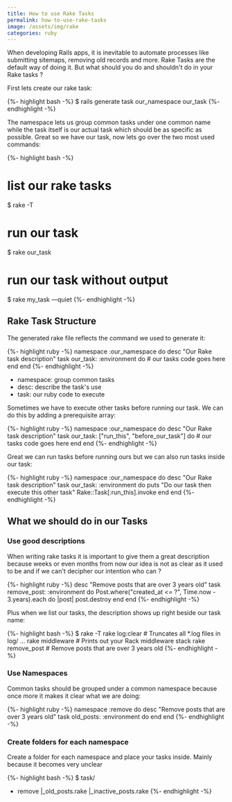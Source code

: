 ```yaml
---
title: How to use Rake Tasks
permalink: how-to-use-rake-tasks
image: /assets/img/rake
categories: ruby
---
```


When developing Rails apps, it is inevitable to automate processes like submitting sitemaps, removing old records and more. Rake Tasks are the default way of doing it. But what should you do and shouldn't do in your Rake tasks ?

First lets create our rake task:

{%- highlight bash -%}
$ rails generate task our_namespace our_task
{%- endhighlight -%}

The namespace lets us group common tasks under one common name while the task itself is our actual task which should be as specific as possible. Great so we have our task, now lets go over the two most used commands:

{%- highlight bash -%}
# list our rake tasks
$ rake -T

# run our task
$ rake our_task

# run our task without output
$ rake my_task —quiet
{%- endhighlight -%}


## Rake Task Structure

The generated rake file reflects the command we used to generate it:

{%- highlight ruby -%}
namespace :our_namespace do
  desc "Our Rake task description"
  task our_task: :environment do
    # our tasks code goes here
  end
end
{%- endhighlight -%}

- namespace: group common tasks
- desc: describe the task's use
- task: our ruby code to execute

Sometimes we have to execute other tasks before running our task. We can do this by adding a prerequisite array:

{%- highlight ruby -%}
namespace :our_namespace do
  desc "Our Rake task description"
  task our_task: ["run_this", "before_our_task"] do
    # our tasks code goes here
  end
end
{%- endhighlight -%}

Great we can run tasks before running ours but we can also run tasks inside our task:

{%- highlight ruby -%}
namespace :our_namespace do
  desc "Our Rake task description"
  task our_task: :environment do
    puts "Do our task then execute this other task"
    Rake::Task[:run_this].invoke
  end
end
{%- endhighlight -%}


## What we should do in our Tasks

### Use good descriptions
When writing rake tasks it is important to give them a great description because weeks or even months from now our idea is not as clear as it used to be and if we can't decipher our intention who can ?

{%- highlight ruby -%}
desc "Remove posts that are over 3 years old"
task remove_post: :environment do
  Post.where("created_at <= ?", Time.now - 3.years).each do |post|
    post.destroy
  end
end
{%- endhighlight -%}

Plus when we list our tasks, the description shows up right beside our task name:

{%- highlight bash -%}
$ rake -T
rake log:clear                # Truncates all *.log files in log/ ...
rake middleware               # Prints out your Rack middleware stack
rake remove_post              # Remove posts that are over 3 years old
{%- endhighlight -%}


### Use Namespaces
Common tasks should be grouped under a common namespace because once more it makes it clear what we are doing:

{%- highlight ruby -%}
namespace :remove do
  desc "Remove posts that are over 3 years old"
  task old_posts: :environment do
  end
end
{%- endhighlight -%}

### Create folders for each namespace
Create a folder for each namespace and place your tasks inside. Mainly because it becomes very unclear

{%- highlight bash -%}
$ task/
- remove
  |_old_posts.rake
  |_inactive_posts.rake
{%- endhighlight -%}
